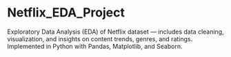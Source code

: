 # Netflix_EDA_Project
Exploratory Data Analysis (EDA) of Netflix dataset — includes data cleaning, visualization, and insights on content trends, genres, and ratings. Implemented in Python with Pandas, Matplotlib, and Seaborn.
